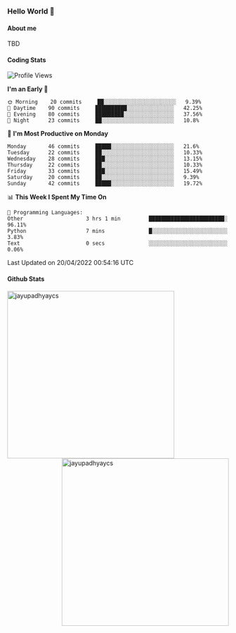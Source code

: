 ### Hello World 👋
#### About me
TBD
#### Coding Stats
<!--START_SECTION:waka-->
![Profile Views](http://img.shields.io/badge/Profile%20Views-272-blue)

**I'm an Early 🐤** 

```text
🌞 Morning    20 commits     ██░░░░░░░░░░░░░░░░░░░░░░░   9.39% 
🌆 Daytime    90 commits     ██████████░░░░░░░░░░░░░░░   42.25% 
🌃 Evening    80 commits     █████████░░░░░░░░░░░░░░░░   37.56% 
🌙 Night      23 commits     ██░░░░░░░░░░░░░░░░░░░░░░░   10.8%

```
📅 **I'm Most Productive on Monday** 

```text
Monday       46 commits     █████░░░░░░░░░░░░░░░░░░░░   21.6% 
Tuesday      22 commits     ██░░░░░░░░░░░░░░░░░░░░░░░   10.33% 
Wednesday    28 commits     ███░░░░░░░░░░░░░░░░░░░░░░   13.15% 
Thursday     22 commits     ██░░░░░░░░░░░░░░░░░░░░░░░   10.33% 
Friday       33 commits     ███░░░░░░░░░░░░░░░░░░░░░░   15.49% 
Saturday     20 commits     ██░░░░░░░░░░░░░░░░░░░░░░░   9.39% 
Sunday       42 commits     █████░░░░░░░░░░░░░░░░░░░░   19.72%

```


📊 **This Week I Spent My Time On** 

```text
💬 Programming Languages: 
Other                    3 hrs 1 min         ████████████████████████░   96.11% 
Python                   7 mins              █░░░░░░░░░░░░░░░░░░░░░░░░   3.83% 
Text                     0 secs              ░░░░░░░░░░░░░░░░░░░░░░░░░   0.06%

```


 Last Updated on 20/04/2022 00:54:16 UTC
<!--END_SECTION:waka-->
#### Github Stats

<p  ><img align="left" src="https://github-readme-stats.vercel.app/api/top-langs?username=jayupadhyaycs&theme=tokyonight&show_icons=true&locale=en&layout=compact" alt="jayupadhyaycs" width="380px"  /> 
<img align="right" src="https://github-readme-streak-stats.herokuapp.com/?user=jayupadhyaycs&theme=tokyonight&" alt="jayupadhyaycs" width="380px"/>
</p>




<!--
**JayUpadhyayCS/JayUpadhyayCS** is a ✨ _special_ ✨ repository because its `README.md` (this file) appears on your GitHub profile.

Here are some ideas to get you started:

- 🔭 I’m currently working on ...
- 🌱 I’m currently learning ...
- 👯 I’m looking to collaborate on ...
- 🤔 I’m looking for help with ...
- 💬 Ask me about ...
- 📫 How to reach me: ...
- 😄 Pronouns: ...
- ⚡ Fun fact: ...
-->
